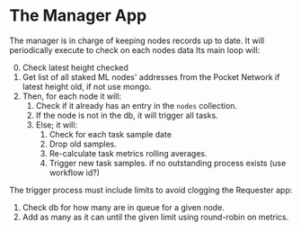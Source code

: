 # The Manager App

The manager is in charge of keeping nodes records up to date. It will periodically execute to check on each nodes data
Its main loop will:

0. Check latest height checked
1. Get list of all staked ML nodes' addresses from the Pocket Network if latest height old, if not use mongo.
2. Then, for each node it will:
	1. Check if it already has an entry in the `nodes` collection.
    2. If the node is not in the db, it will trigger all tasks.
	3. Else; it will:
        1. Check for each task sample date
        2. Drop old samples.
        3. Re-calculate task metrics rolling averages.
        3. Trigger new task samples. if no outstanding process exists (use workflow id?)

The trigger process must include limits to avoid clogging the Requester app:
1. Check db for how many are in queue for a given node.
2. Add as many as it can until the given limit using round-robin on metrics.
